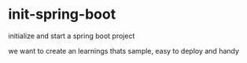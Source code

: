 # init-spring-boot
initialize and start a spring boot project

we want to create an learnings thats sample, easy to deploy and handy
